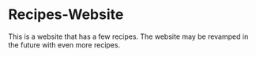 # Recipes-Website
This is a website that has a few recipes. The website may be revamped in the future with even more recipes.

